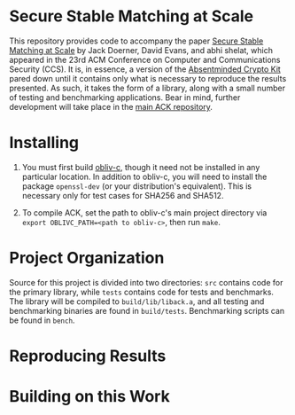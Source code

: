 Secure Stable Matching at Scale
=====

This repository provides code to accompany the paper [Secure Stable Matching at Scale](http://oblivc.org/docs/matching.pdf) by Jack Doerner, David Evans, and abhi shelat, which appeared in the 23rd ACM Conference on Computer and Communications Security (CCS). It is, in essence, a version of the [Absentminded Crypto Kit](https://bitbucket.org/jackdoerner/absentminded-crypto-kit) pared down until it contains only what is necessary to reproduce the results presented. As such, it takes the form of a library, along with a small number of testing and benchmarking applications. Bear in mind, further development will take place in the [main ACK repository](https://bitbucket.org/jackdoerner/absentminded-crypto-kit).


Installing
=====

1. You must first build [obliv-c](https://github.com/samee/obliv-c/), though it need not be installed in any particular location. In addition to obliv-c, you will need to install the package `openssl-dev` (or your distribution's equivalent). This is necessary only for test cases for SHA256 and SHA512.

2. To compile ACK, set the path to obliv-c's main project directory via `export OBLIVC_PATH=<path to obliv-c>`, then run `make`.


Project Organization
=====

Source for this project is divided into two directories: `src` contains code for the primary library, while `tests` contains code for tests and benchmarks. The library will be compiled to `build/lib/liback.a`, and all testing and benchmarking binaries are found in `build/tests`. Benchmarking scripts can be found in `bench`.


Reproducing Results
=====


Building on this Work
=====